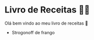# Livro de Receitas :man_cook: 



Olá bem vindo ao meu livro de receitas :book:

- Strogonoff de frango 

  
